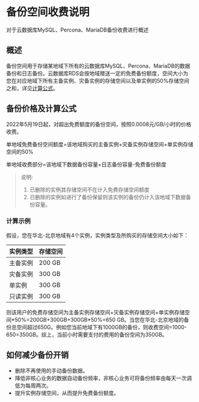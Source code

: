 # 备份空间收费说明

对于云数据库MySQL、Percona、MariaDB备份收费进行概述

## 概述

备份空间用于存储某地域下所有的云数据库MySQL、Percona、MariaDB的数据备份和日志备份。云数据库RDS会按地域赠送一定的免费备份额度，空间大小为您在对应地域下所有主备实例、灾备实例的存储空间以及单实例的50%存储空间之和，详见[计算公式](Backup-Storage-Billing#user-content-1)。

## 备份价格及计算公式
<div id="user-content-1"></div>  
2022年5月19日起，对超出免费额度的备份空间，按照0.0008元/GB/小时的价格收费。  

单地域免费备份空间额度=该地域购买的主备实例+灾备实例存储空间+单实例存储空间的50%

单地域收费部分=该地域下数据备份容量+日志备份容量-免费备份额度

> 说明: 
> 1. 已删除的实例其存储空间不在计入免费存储空间额度
> 2. 已删除的实例如进行了备份保留则该实例的备份仍计入该地域下数据备份容量。

### 计算示例
假设，您在华北-北京地域有4个实例，实例类型及所购买的存储空间大小如下：  

|实例类型|存储空间|
|---|---|
|主备实例|200 GB|
|灾备实例|300 GB |
|单实例|300 GB |
|只读实例|300 GB |  

则该用户的免费存储空间为主备实例存储空间+灾备实例存储空间+单实例存储空间\*50%=200GB+300GB+300GB\*50%=650 GB。当您在华北-北京地域的备份总空间超过650G。例如您当前地域下有1000GB的备份，则收费空间=1000-650=350GB。综上，当前小时需要支付的费用的备份空间为350GB。

## 如何减少备份开销

* 删除不再使用的手动备份数据。
* 降低非核心业务的数据自动备份频率，非核心业务可将备份频率由每天一次调低为每周两次。
* 提升实例存储空间，从而提升免费备份额度。


